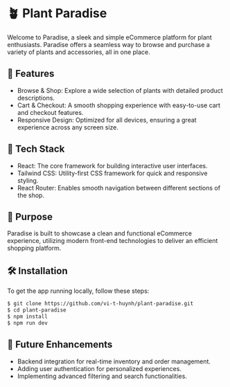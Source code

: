 # 🪴 Plant Paradise

Welcome to Paradise, a sleek and simple eCommerce platform for plant enthusiasts. Paradise offers a seamless way to browse and purchase a variety of plants and accessories, all in one place.

## 🚀 Features

-   Browse & Shop: Explore a wide selection of plants with detailed product descriptions.
-   Cart & Checkout: A smooth shopping experience with easy-to-use cart and checkout features.
-   Responsive Design: Optimized for all devices, ensuring a great experience across any screen size.

## 🔧 Tech Stack

-   React: The core framework for building interactive user interfaces.
-   Tailwind CSS: Utility-first CSS framework for quick and responsive styling.
-   React Router: Enables smooth navigation between different sections of the shop.

## 🎯 Purpose

Paradise is built to showcase a clean and functional eCommerce experience, utilizing modern front-end technologies to deliver an efficient shopping platform.

## 🛠️ Installation

To get the app running locally, follow these steps:

```bash
$ git clone https://github.com/vi-t-huynh/plant-paradise.git
$ cd plant-paradise
$ npm install
$ npm run dev
```

## 🚧 Future Enhancements

-   Backend integration for real-time inventory and order management.
-   Adding user authentication for personalized experiences.
-   Implementing advanced filtering and search functionalities.
